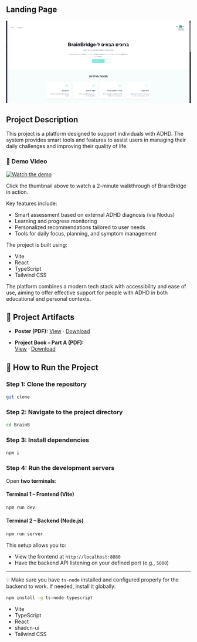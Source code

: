 ## Landing Page

![Landing page](landing.png)
## Project Description

This project is a platform designed to support individuals with ADHD. The system provides smart tools and features to assist users in managing their daily challenges and improving their quality of life.

### 🎥 Demo Video
[![Watch the demo](https://img.youtube.com/vi/3yylb_jKSqg/0.jpg)](https://youtu.be/3yylb_jKSqg)

Click the thumbnail above to watch a 2-minute walkthrough of BrainBridge in action.  

Key features include:

- Smart assessment based on external ADHD diagnosis (via Nodus)
- Learning and progress monitoring
- Personalized recommendations tailored to user needs
- Tools for daily focus, planning, and symptom management

The project is built using:

- Vite
- React
- TypeScript
- Tailwind CSS

The platform combines a modern tech stack with accessibility and ease of use, aiming to offer effective support for people with ADHD in both educational and personal contexts.

## 📄 Project Artifacts

- **Poster (PDF):** [View](./docs/final_poster.pdf) · [Download](https://raw.githubusercontent.com/<USER>/<REPO>/main/docs/final_poster.pdf)

- **Project Book – Part A (PDF):**  
  [View](./docs/project%20book%20Managing%20Attention%20Difficulties%20S%26N%20-%20Phase%20A.pdf) ·
  [Download](https://raw.githubusercontent.com/<USER>/<REPO>/main/docs/project%20book%20Managing%20Attention%20Difficulties%20S%26N%20-%20Phase%20A.pdf)


## 🚀 How to Run the Project

### Step 1: Clone the repository
```bash
git clone 
```

### Step 2: Navigate to the project directory
```bash
cd BrainB
```

### Step 3: Install dependencies
```bash
npm i
```

### Step 4: Run the development servers
Open **two terminals**:

#### Terminal 1 – Frontend (Vite)
```bash
npm run dev
```

#### Terminal 2 – Backend (Node.js)
```bash
npm run server
```

This setup allows you to:
- View the frontend at `http://localhost:8080`
- Have the backend API listening on your defined port (e.g., `5000`)

---

💡 Make sure you have `ts-node` installed and configured properly for the backend to work. If needed, install it globally:
```bash
npm install -g ts-node typescript
```







- Vite
- TypeScript
- React
- shadcn-ui
- Tailwind CSS
